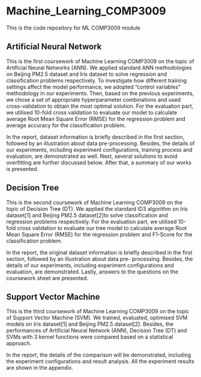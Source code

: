 # Machine_Learning_COMP3009
This is the code repository for ML COMP3009 module

## Artificial Neural Network
This is the first coursework of Machine Learning COMP3009 on the topic of Artificial Neural Networks (ANN). 
We applied standard ANN methodologies on Beijing PM2.5 dataset and Iris dataset to solve regression 
and classification problems respectively. To investigate how different training settings affect the model 
performance, we adopted “control variables” methodology in our experiments. Then, based on the previous 
experiments, we chose a set of appropriate hyperparameter combinations and used cross-validation to obtain 
the most optimal solution. For the evaluation part, we utilised 10-fold cross validation to evaluate our 
model to calculate average Root Mean Square Error (RMSE) for the regression problem and average accuracy 
for the classification problem. 

In the report, dataset information is briefly described in the first section, followed by an illustration 
  about data pre-processing. Besides, the details of our experiments, including experiment configurations, 
  training process and evaluation, are demonstrated as well. Next, several solutions to avoid overfitting are 
  further discussed below. After that, a summary of our works is presented.
  
## Decision Tree
This is the second coursework of Machine Learning COMP3009 on the topic of Decision Tree (DT). We applied 
the standard ID3 algorithm on Iris dataset[1] and Beijing PM2.5 dataset[2]to solve classification and 
regression problems respectively. For the evaluation part, we utilised 10-fold cross validation to evaluate 
our tree model to calculate average Root Mean Square Error (RMSE) for the regression problem and F1-Score 
for the classification problem. 
     
In the report, the original dataset information is briefly described in the first section, followed by 
an illustration about data pre- processing. Besides, the details of our experiments, including experiment 
configurations and evaluation, are demonstrated. Lastly, answers to the questions on the coursework sheet are presented.
    
## Support Vector Machine
This is the third coursework of Machine Learning COMP3009 on the topic of Support Vector Machine (SVM). 
We trained, evaluated, optimised SVM models on Iris dataset[1] and Beijing PM2.5 dataset[2]. Besides, 
the performances of Artificial Neural Network (ANN), Decision Tree (DT) and SVMs with 3 kernel functions 
were compared based on a statistical approach. 

In the report, the details of the comparison will be demonstrated, including the experiment configurations 
and result analysis. All the experiment results are shown in the appendix.

